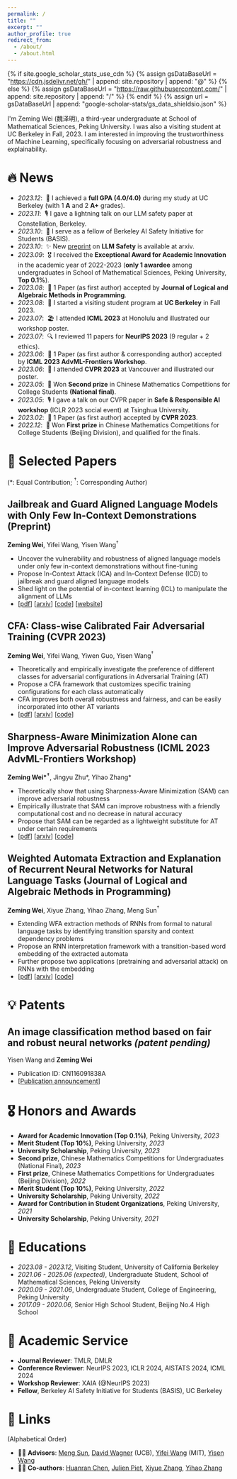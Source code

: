 ```yaml
---
permalink: /
title: ""
excerpt: ""
author_profile: true
redirect_from: 
  - /about/
  - /about.html
---
```


{% if site.google_scholar_stats_use_cdn %}
{% assign gsDataBaseUrl = "https://cdn.jsdelivr.net/gh/" | append: site.repository | append: "@" %}
{% else %}
{% assign gsDataBaseUrl = "https://raw.githubusercontent.com/" | append: site.repository | append: "/" %}
{% endif %}
{% assign url = gsDataBaseUrl | append: "google-scholar-stats/gs_data_shieldsio.json" %}

<span class='anchor' id='about-me'></span>

I'm Zeming Wei (<font face=STKaiti>魏泽明</font>), a third-year undergraduate at School of Mathematical Sciences, Peking University. I was also a visiting student at UC Berkeley in Fall, 2023. I am interested in improving the trustworthiness of Machine Learning, specifically focusing on adversarial robustness and explainability.

# 🔥 News
- *2023.12*: &nbsp;💯 I achieved a **full GPA (4.0/4.0)** during my study at UC Berkeley (with 1 **A** and 2 **A+** grades).
- *2023.11*: &nbsp;🎙 I gave a lightning talk on our LLM safety paper at Constellation, Berkeley.
- *2023.10*: &nbsp;🔗 I serve as a fellow of Berkeley AI Safety Initiative for Students (BASIS).
- *2023.10*: &nbsp;✨ New [preprint](https://arxiv.org/abs/2310.06387) on **LLM Safety** is available at arxiv.
- *2023.09*: &nbsp;🎖 I received the **Exceptional Award for Academic Innovation** in the academic year of 2022-2023 (**only 1 awardee** among undergraduates in School of Mathematical Sciences, Peking University, **Top 0.1%**).
- *2023.08*: &nbsp;🎉 1 Paper (as first author) accepted by **Journal of Logical and Algebraic Methods in Programming**.
- *2023.08*: &nbsp;🏫 I started a visiting student program at **UC Berkeley** in Fall 2023.
- *2023.07*: &nbsp;🏖 I attended **ICML 2023** at Honolulu and illustrated our workshop poster.
- *2023.07*: &nbsp;🔍 I reviewed 11 papers for **NeurIPS 2023** (9 regular + 2 ethics).
- *2023.06*: &nbsp;🎉 1 Paper (as first author & corresponding author) accepted by **ICML 2023 AdvML-Frontiers Workshop**.
- *2023.06*: &nbsp;🍁 I attended **CVPR 2023** at Vancouver and illustrated our poster.
- *2023.05*: &nbsp;🥈 Won **Second prize** in Chinese Mathematics Competitions for College Students **(National final)**.
- *2023.05*: &nbsp;🎙 I gave a talk on our CVPR paper in **Safe & Responsible AI workshop** (ICLR 2023 social event) at Tsinghua University.
- *2023.02*: &nbsp;🎉 1 Paper (as first author) accepted by **CVPR 2023**.
- *2022.12*: &nbsp;🥇 Won **First prize** in Chinese Mathematics Competitions for College Students (Beijing Division), and qualified for the finals.

# 📝 Selected Papers
(\*: Equal Contribution; ${}^\dagger$: Corresponding Author)

## Jailbreak and Guard Aligned Language Models with Only Few In-Context Demonstrations (Preprint)
**Zeming Wei**, Yifei Wang, Yisen Wang${}^\dagger$
- Uncover the vulnerability and robustness of aligned language models under only few in-context demonstrations without fine-tuning
- Propose In-Context Attack (ICA) and In-Context Defense (ICD) to jailbreak and guard aligned language models
- Shed light on the potential of in-context learning (ICL) to manipulate the alignment of LLMs
- [[pdf](https://arxiv.org/pdf/2310.06387)] [[arxiv](https://arxiv.org/abs/2310.06387)] [[code](https://github.com/PKU-ML/adv-icl)] [[website](https://adv-icl.github.io/)]

## CFA: Class-wise Calibrated Fair Adversarial Training (CVPR 2023)
**Zeming Wei**, Yifei Wang, Yiwen Guo, Yisen Wang${}^\dagger$
- Theoretically and empirically investigate the preference of different classes for adversarial configurations in Adversarial Training (AT)
- Propose a CFA framework that customizes specific training configurations for each class automatically
- CFA improves both overall robustness and fairness, and can be easily incorporated into other AT variants
- [[pdf](https://openaccess.thecvf.com/content/CVPR2023/papers/Wei_CFA_Class-Wise_Calibrated_Fair_Adversarial_Training_CVPR_2023_paper.pdf)] [[arxiv](https://arxiv.org/abs/2303.14460)] [[code](https://github.com/PKU-ML/CFA)]

## Sharpness-Aware Minimization Alone can Improve Adversarial Robustness (ICML 2023 AdvML-Frontiers Workshop)
**Zeming Wei\*${}^{\boldsymbol\dagger}$**, Jingyu Zhu\*, Yihao Zhang\*
- Theoretically show that using Sharpness-Aware Minimization (SAM) can improve adversarial robustness
- Empirically illustrate that SAM can improve robustness with a friendly computational cost and no decrease in natural accuracy
- Propose that SAM can be regarded as a lightweight substitute for AT under certain requirements
- [[pdf](https://arxiv.org/pdf/2305.05392)] [[arxiv](https://arxiv.org/abs/2305.05392)] [[code](https://github.com/weizeming/SAM_AT)]

## Weighted Automata Extraction and Explanation of Recurrent Neural Networks for Natural Language Tasks (Journal of Logical and Algebraic Methods in Programming)
**Zeming Wei**, Xiyue Zhang, Yihao Zhang, Meng Sun${}^\dagger$
- Extending WFA extraction methods of RNNs from formal to natural language tasks by identifying transition sparsity and context dependency problems
- Propose an RNN interpretation framework with a transition-based word embedding of the extracted automata  
- Further propose two applications (pretraining and adversarial attack) on RNNs with the embedding
- [[pdf](https://arxiv.org/pdf/2306.14040)] [[arxiv](https://arxiv.org/abs/2306.14040)] [[code](https://github.com/weizeming/Extract_WFA_from_RNN_for_NL)]

# 💡 Patents
## An image classification method based on fair and robust neural networks *(patent pending)*
Yisen Wang and **Zeming Wei**
- Publication ID: CN116091838A
- [[Publication announcement](http://epub.cnipa.gov.cn/patent/CN116091838A)]

# 🎖 Honors and Awards
- **Award for Academic Innovation (Top 0.1%)**, Peking University, *2023*
- **Merit Student (Top 10%)**, Peking University, *2023*
- **University Scholarship**, Peking University, *2023*
- **Second prize**, Chinese Mathematics Competitions for Undergraduates (National Final), *2023*
- **First prize**, Chinese Mathematics Competitions for Undergraduates (Beijing Division), *2022*
- **Merit Student (Top 10%)**, Peking University, *2022*
- **University Scholarship**, Peking University, *2022*
- **Award for Contribution in Student Organizations**, Peking University, *2021*
- **University Scholarship**, Peking University, *2021*

# 📖 Educations
- *2023.08 - 2023.12*, Visiting Student, University of California Berkeley
- *2021.06 - 2025.06 (expected)*, Undergraduate Student, School of Mathematical Sciences, Peking University
- *2020.09 - 2021.06*, Undergraduate Student, College of Engineering, Peking University
- *2017.09 - 2020.06*, Senior High School Student, Beijing No.4 High School

# 💼 Academic Service
- **Journal Reviewer**: TMLR, DMLR
- **Conference Reviewer**: NeurIPS 2023, ICLR 2024, AISTATS 2024, ICML 2024
- **Workshop Reviewer**: XAIA (@NeurIPS 2023)
- **Fellow**, Berkeley AI Safety Initiative for Students (BASIS), UC Berkeley

# 🔗 Links
(Alphabetical Order)
- 👨‍🏫 **Advisors**: [Meng Sun](https://www.math.pku.edu.cn/teachers/sunm/indexen.html), [David Wagner](https://people.eecs.berkeley.edu/~daw/) (UCB), [Yifei Wang](https://yifeiwang77.com) (MIT), [Yisen Wang](https://yisenwang.github.io)
- 🧑‍🎓 **Co-authors**: [Huanran Chen](https://huanranchen.github.io), [Julien Piet](https://people.eecs.berkeley.edu/~julien.piet/), [Xiyue Zhang](https://zhang-xiyue.github.io/), [Yihao Zhang](https://zhang-yihao.github.io/)
